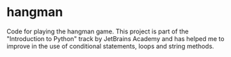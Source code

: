 # hangman
Code for playing the hangman game. This project is part of the "Introduction to Python" track by JetBrains Academy and has helped me to improve in the use of conditional statements, loops and string methods. 
